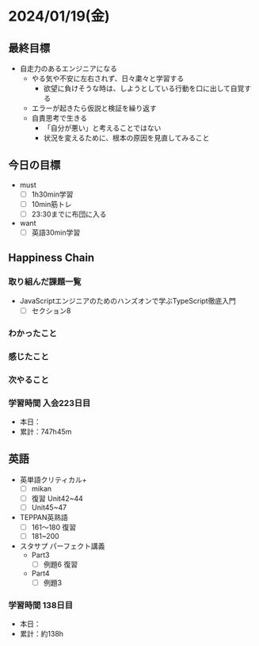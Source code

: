 # 2024/01/19(金)

## 最終目標

- 自走力のあるエンジニアになる
  - やる気や不安に左右されず、日々粛々と学習する
    - 欲望に負けそうな時は、しようとしている行動を口に出して自覚する
  - エラーが起きたら仮説と検証を繰り返す
  - 自責思考で生きる
    - 「自分が悪い」と考えることではない
    - 状況を変えるために、根本の原因を見直してみること

## 今日の目標

- must
  - [ ] 1h30min学習
  - [ ] 10min筋トレ
  - [ ] 23:30までに布団に入る
- want
  - [ ] 英語30min学習

## Happiness Chain

### 取り組んだ課題一覧

- JavaScriptエンジニアのためのハンズオンで学ぶTypeScript徹底入門
  - [ ] セクション8

### わかったこと

### 感じたこと

### 次やること

### 学習時間 入会223日目

- 本日：
- 累計：747h45m

## 英語

- 英単語クリティカル+
  - [ ] mikan
  - [ ] 復習 Unit42~44
  - [ ] Unit45~47

- TEPPAN英熟語
  - [ ] 161〜180 復習
  - [ ] 181~200

- スタサプ パーフェクト講義
  - Part3
    - [ ] 例題6 復習
  - Part4
    - [ ] 例題3

### 学習時間 138日目

- 本日：
- 累計：約138h
